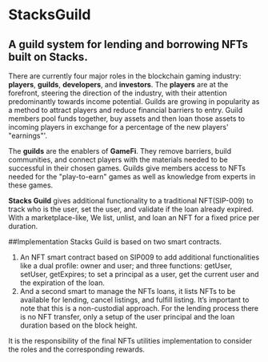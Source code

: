 # StacksGuild
## A guild system for lending and borrowing NFTs built on **Stacks**.

There are currently four major roles in the blockchain gaming industry: **players**, **guilds**, **developers**, and **investors**. The **players** are at the forefront, steering the direction of the industry, with their attention predominantly towards income potential. Guilds are growing in popularity as a method to attract players and reduce financial barriers to entry. Guild members pool funds together, buy assets and then loan those assets to incoming players in exchange for a percentage of the new players' "earnings"'.

The **guilds** are the enablers of **GameFi**. They remove barriers, build communities, and connect players with the materials needed to be successful in their chosen games. Guilds give members access to NFTs needed for the "play-to-earn" games as well as knowledge from experts in these games.

**Stacks Guild** gives additional functionality to a traditional NFT(SIP-009) to track who is the user, set the user, and validate if the loan already expired.
With a marketplace-like, We list, unlist, and loan an NFT for a fixed price per duration.

##Implementation
Stacks Guild is based on two smart contracts.
1. An NFT smart contract based on SIP009 to add additional functionalities like a dual profile: owner and user; and three functions: getUser, setUser, getExpires; to set a principal as a user, get the current user and the expiration of the loan.
2. And a second smart to manage the NFTs loans, it  lists NFTs to be available for lending, cancel listings, and fulfill listing. It’s important to note that this is a non-custodial approach. For the lending process there is no NFT transfer, only a setup of the user principal and the loan duration based on the block height.

It is the responsibility of the final NFTs utilities implementation to consider the roles and the corresponding rewards.
